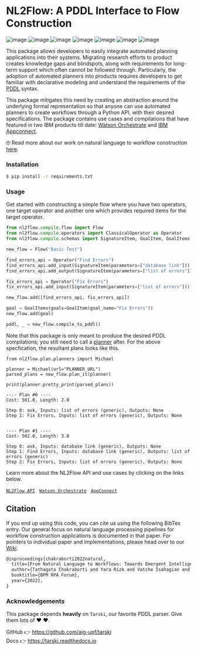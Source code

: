 # NL2Flow: A PDDL Interface to Flow Construction

![image](https://img.shields.io/badge/python-3.8-darkblue)
![image](https://img.shields.io/badge/tarski-0.8.2-blue)
![image](https://img.shields.io/badge/code%20style-black-black)
![image](https://img.shields.io/badge/linting-pylint-yellow)
![image](https://img.shields.io/badge/linting-flake8-yellow)
![image](https://img.shields.io/badge/typing-mypy-orange)
![image](https://img.shields.io/badge/tests-passing-brightgreen)

This package allows developers to easily integrate automated planning applications into their systems. Migrating research efforts to product creates knowledge gaps and blindspots, along with requirements for long-term support which often cannot be followed through. Particularly, the adoption of automated planners into products requires developers to get familiar with declarative modeling and understand the requirements of the [PDDL](https://en.wikipedia.org/wiki/Planning_Domain_Definition_Language) syntax. 

This package mitigates this need by creating an abstraction around the underlying formal representation so that anyone can use automated planners to create workflows through a Python API, with their desired specifications. The package contains use cases and compilations that have featured in two IBM products till date: [Watson Orchestrate](https://www.ibm.com/products/watson-orchestrate) and [IBM Appconnect](https://www.ibm.com/cloud/app-connect). 

&#129299; Read more about our work on natural language to workflow construction [here](https://link.springer.com/chapter/10.1007/978-3-031-16168-1_8).

### Installation

```bash
$ pip install -r requirements.txt
```

### Usage

Get started with constructing a simple flow where you have two operators, one target operator and another one which provides required items for the target operator.

```python
from nl2flow.compile.flow import Flow
from nl2flow.compile.operators import ClassicalOperator as Operator
from nl2flow.compile.schemas import SignatureItem, GoalItem, GoalItems

new_flow = Flow("Basic Test")

find_errors_api = Operator("Find Errors")
find_errors_api.add_input(SignatureItem(parameters=["database link"]))
find_errors_api.add_output(SignatureItem(parameters=["list of errors"]))

fix_errors_api = Operator("Fix Errors")
fix_errors_api.add_input(SignatureItem(parameters=["list of errors"]))

new_flow.add([find_errors_api, fix_errors_api])

goal = GoalItems(goals=GoalItem(goal_name="Fix Errors"))
new_flow.add(goal)

pddl, _ = new_flow.compile_to_pddl()
```

Note that this package is only meant to produce the desired PDDL compilations; you still need to call a [planner](nl2flow/plan) after.
For the above specfication, the resultant plans looks like this. 

```
from nl2flow.plan.planners import Michael

planner = Michael(url="PLANNER_URL")
parsed_plans = new_flow.plan_it(planner)

print(planner.pretty_print(parsed_plans))
```

```commadline
---- Plan #0 ----
Cost: 501.0, Length: 2.0

Step 0: ask, Inputs: list of errors (generic), Outputs: None
Step 1: Fix Errors, Inputs: list of errors (generic), Outputs: None


---- Plan #1 ----
Cost: 502.0, Length: 3.0

Step 0: ask, Inputs: database link (generic), Outputs: None
Step 1: Find Errors, Inputs: database link (generic), Outputs: list of errors (generic)
Step 2: Fix Errors, Inputs: list of errors (generic), Outputs: None
```

Learn more about the NL2Flow API and use cases by clicking on the links below. 

[`NL2Flow API`](https://github.ibm.com/aicl/nl2flow/wiki/NL2Flow-API) &nbsp;
[`Watson Orchestrate`](https://github.ibm.com/aicl/nl2flow/wiki/Watson-Orchestrate) &nbsp;
[`AppConnect`](https://github.ibm.com/aicl/nl2flow/wiki/AppConnect) 


## Citation

If you end up using this code, you can cite us using the following BibTex entry. Our general focus on natural language processing pipelines for workflow construction applications is documented in that paper. For pointers to individual paper and implementations, please head over to our [Wiki](https://github.ibm.com/aicl/nl2flow/wiki). 

```latex
@inproceedings{chakraborti2022natural,
  title={From Natural Language to Workflows: Towards Emergent Intelligence in Robotic Process Automation},
  author={Tathagata Chakraborti and Yara Rizk and Vatche Isahagian and Burak Aksar and Francesco Fuggitti},
  booktitle={BPM RPA Forum},
  year={2022},
}
```

### Acknowledgements

This package depends **heavily** on `Tarski`, our favorite PDDL parser. Give them lots of &#9829; &#9829;. 

GitHub &#128073; https://github.com/aig-upf/tarski  
Docs &#128073; https://tarski.readthedocs.io



